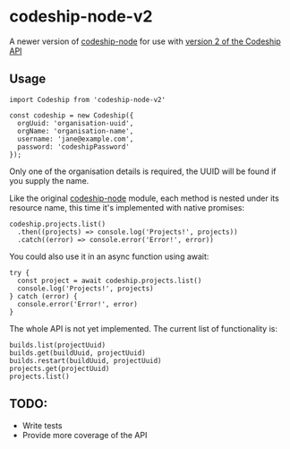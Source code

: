 # codeship-node-v2

A newer version of [codeship-node](https://www.npmjs.com/package/codeship-node) for use with [version 2 of the Codeship API](https://apidocs.codeship.com/v2)

## Usage

```
import Codeship from 'codeship-node-v2'

const codeship = new Codeship({
  orgUuid: 'organisation-uuid',
  orgName: 'organisation-name',
  username: 'jane@example.com',
  password: 'codeshipPassword'
});
```

Only one of the organisation details is required, the UUID will be found if you supply the name.

Like the original [codeship-node](https://www.npmjs.com/package/codeship-node) module, each method is nested under its resource name, this time it's implemented with native promises:

```
codeship.projects.list()
  .then((projects) => console.log('Projects!', projects))
  .catch((error) => console.error('Error!', error))
```

You could also use it in an async function using await:

```
try {
  const project = await codeship.projects.list()
  console.log('Projects!', projects)
} catch (error) {
  console.error('Error!', error)
}
```

The whole API is not yet implemented. The current list of functionality is:

```
builds.list(projectUuid)
builds.get(buildUuid, projectUuid)
builds.restart(buildUuid, projectUuid)
projects.get(projectUuid)
projects.list()
```

## TODO:

* Write tests
* Provide more coverage of the API
